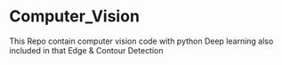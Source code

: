 # Computer_Vision

This Repo contain computer vision code with python
Deep learning also included in that
Edge & Contour Detection 

